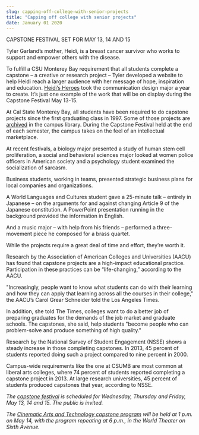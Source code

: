 ```yaml
---
slug: capping-off-college-with-senior-projects
title: "Capping off college with senior projects"
date: January 01 2020
---
```


 
<p>CAPSTONE FESTIVAL SET FOR MAY 13, 14 AND 15</p>
<p>
  Tyler Garland’s mother, Heidi, is a breast cancer survivor who works to
  support and empower others with the disease.
</p>
<p>
  To fulfill a CSU Monterey Bay requirement that all students complete a
  capstone – a creative or research project – Tyler developed a website to help
  Heidi reach a larger audience with her message of hope, inspiration and
  education. <a href="https://www.heidisheroes.org">Heidi’s Heroes</a> took the
  communication design major a year to create. It’s just one example of the work
  that will be on display during the Capstone Festival May 13&#45;15.
</p>
<p>
  At Cal State Monterey Bay, all students have been required to do capstone
  projects since the first graduating class in 1997. Some of those projects are
  <a href="https://csumb.edu/library/capstone&#45;thesis&#45;archive"
    >archived</a
  >
  in the campus library. During the Capstone Festival held at the end of each
  semester, the campus takes on the feel of an intellectual marketplace.
</p>
<p>
  At recent festivals, a biology major presented a study of human stem cell
  proliferation, a social and behavioral sciences major looked at women police
  officers in American society and a psychology student examined the
  socialization of sarcasm.
</p>
<p>
  Business students, working in teams, presented strategic business plans for
  local companies and organizations.
</p>
<p>
  A World Languages and Cultures student gave a 25&#45;minute talk – entirely in
  Japanese – on the arguments for and against changing Article 9 of the Japanese
  constitution. A PowerPoint presentation running in the background provided the
  information in English.
</p>
<p>
  And a music major – with help from his friends – performed a
  three&#45;movement piece he composed for a brass quartet.
</p>
<p>
  While the projects require a great deal of time and effort, they’re worth it.
</p>
<p>
  Research by the Association of American Colleges and Universities
  &#40;AACU&#41; has found that capstone projects are a high&#45;impact
  educational practice. Participation in these practices can be
  “life&#45;changing,” according to the AACU.
</p>
<p>
  "Increasingly, people want to know what students can do with their learning
  and how they can apply that learning across all the courses in their college,"
  the AACU’s Carol Grear Schneider told the Los Angeles Times.
</p>
<p>
  In addition, she told The Times, colleges want to do a better job of preparing
  graduates for the demands of the job market and graduate schools. The
  capstones, she said, help students "become people who can problem&#45;solve
  and produce something of high quality."
</p>
<p>
  Research by the National Survey of Student Engagement &#40;NSSE&#41; shows a
  steady increase in those completing capstones. In 2013, 45 percent of students
  reported doing such a project compared to nine percent in 2000.
</p>
<p>
  Campus&#45;wide requirements like the one at CSUMB are most common at liberal
  arts colleges, where 74 percent of students reported completing a capstone
  project in 2013. At large research universities, 45 percent of students
  produced capstones that year, according to NSSE.
</p>
<p>
  <em
    >The <a href="https://csumb.edu/capstone">capstone festival</a> is scheduled
    for Wednesday, Thursday and Friday, May 13, 14 and 15. The public is
    invited.</em
  >
</p>
<p>
  <em
    >The
    <a href="https://csumb.edu/film/2015&#45;senior&#45;capstone&#45;festival"
      >Cinematic Arts and Technology capstone program</a
    >
    will be held at 1 p.m. on May 14, with the program repeating at 6 p.m., in
    the World Theater on Sixth Avenue.</em
  >
</p>
 
